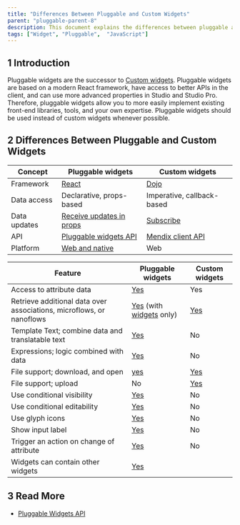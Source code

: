 ```yaml
---
title: "Differences Between Pluggable and Custom Widgets"
parent: "pluggable-parent-8"
description: This document explains the differences between pluggable and custom widgets.
tags: ["Widget", "Pluggable",  "JavaScript"]
---
```


## 1 Introduction

Pluggable widgets are the successor to [Custom widgets](/howto8/extensibility/widget-development). Pluggable widgets are based on a modern React framework, have access to better APIs in the client, and can use more advanced properties in Studio and Studio Pro. Therefore, pluggable widgets allow you to more easily implement existing front-end libraries, tools, and your own expertise. Pluggable widgets should be used instead of custom widgets whenever possible.

## 2 Differences Between Pluggable and Custom Widgets

| Concept      | Pluggable widgets                                                                                     | Custom widgets                                                           |
| ------------ | ----------------------------------------------------------------------------------------------------- | ------------------------------------------------------------------------ |
| Framework    | [React](/apidocs-mxsdk/apidocs/pluggable-widgets#client-component)                                                                         | [Dojo](/howto8/extensibility/widget-development#dojo)                 |
| Data access  | Declarative, props-based                                                                              | Imperative, callback-based                                               |
| Data updates | [Receive updates in props](/apidocs-mxsdk/apidocs/pluggable-widgets/client-apis#dynamic-value) | [Subscribe](https://apidocs.rnd.mendix.com/8/client/mx.data.html#.subscribe) |
| API          | [Pluggable widgets API](/apidocs-mxsdk/apidocs/pluggable-widgets)                                     | [Mendix client API](https://apidocs.rnd.mendix.com/8/client/index.html)                |
| Platform     | [Web and native](/apidocs-mxsdk/apidocs/pluggable-widgets#widget-description)                                                            | Web                                                                      |

| Feature                                                           | Pluggable widgets                                    | Custom widgets                                                        |
| ----------------------------------------------------------------- | ---------------------------------------------------- | --------------------------------------------------------------------- |
| Access to attribute data                                          | [Yes](/apidocs-mxsdk/apidocs/pluggable-widgets/property-types#attribute)    | Yes                                                                   |
| Retrieve additional data over associations, microflows, or nanoflows | [Yes](/apidocs-mxsdk/apidocs/pluggable-widgets/property-types#datasource) (with [widgets](/apidocs-mxsdk/apidocs/pluggable-widgets/property-types#widgets) only)   | [Yes](https://apidocs.rnd.mendix.com/8/client/mx.data.html#.get)          |  |
| Template Text; combine data and translatable text                 | [Yes](/apidocs-mxsdk/apidocs/pluggable-widgets/property-types#texttemplate) | No                                                                    |
| Expressions; logic combined with data                             | [Yes](/apidocs-mxsdk/apidocs/pluggable-widgets/property-types#expression)   | No                                                                    |
| File support; download, and open                           | [yes](/apidocs-mxsdk/apidocs/pluggable-widgets/property-types#file)                                                   | [Yes](https://apidocs.rnd.mendix.com/8/client/mx.data.html#.saveDocument) |
| File support; upload                          | No                                                   | [Yes](https://apidocs.rnd.mendix.com/8/client/mx.data.html#.saveDocument) |
| Use conditional visibility                                        | [Yes](/apidocs-mxsdk/apidocs/pluggable-widgets/property-types#visibility)   | No                                                                    |
| Use conditional editability                                       | [Yes](/apidocs-mxsdk/apidocs/pluggable-widgets/property-types#editability)  | No                                                                    |
| Use glyph icons                                                   | [Yes](/apidocs-mxsdk/apidocs/pluggable-widgets/property-types#icon)         | No                                                                    |
| Show input label                                                  | [Yes](/apidocs-mxsdk/apidocs/pluggable-widgets/property-types#label)        | No                                                                    |
| Trigger an action on change of attribute                          | [Yes](/apidocs-mxsdk/apidocs/pluggable-widgets/property-types#attribute)    | No                                                                    |
| Widgets can contain other widgets                                 | [Yes](/apidocs-mxsdk/apidocs/pluggable-widgets/property-types#widgets)   


## 3 Read More

* [Pluggable Widgets API](/apidocs-mxsdk/apidocs/pluggable-widgets)
